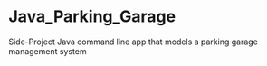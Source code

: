 # Java_Parking_Garage
Side-Project Java command line app that models a parking garage management system 
